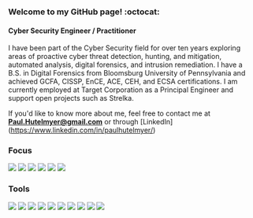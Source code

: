 ### Welcome to my GitHub page! :octocat:
#### Cyber Security Engineer / Practitioner

I have been part of the Cyber Security field for over ten years exploring areas of proactive cyber threat detection, hunting, and mitigation, automated analysis, digital forensics, and intrusion remediation. I have a B.S. in Digital Forensics from Bloomsburg University of Pennsylvania and achieved GCFA, CISSP, EnCE, ACE, CEH, and ECSA certifications. I am currently employed at Target Corporation as a Principal Engineer and support open projects such as Strelka.

If you'd like to know more about me, feel free to contact me at **Paul.Hutelmyer@gmail.com** or through [LinkedIn] (https://www.linkedin.com/in/paulhutelmyer/)

### Focus
![](https://img.shields.io/badge/CyberSecurity-informational?style=for-the-badge&color=62757f)
![](https://img.shields.io/badge/IncidentResponse-informational?style=for-the-badge&color=62757f)
![](https://img.shields.io/badge/FileAnalysis-informational?style=for-the-badge&color=62757f)
![](https://img.shields.io/badge/Detection-informational?style=for-the-badge&color=62757f)
![](https://img.shields.io/badge/Scripting-informational?style=for-the-badge&color=62757f)
![](https://img.shields.io/badge/Automation-informational?style=for-the-badge&color=62757f)

### Tools
![](https://img.shields.io/badge/Python-informational?style=for-the-badge&logo=Python&logoColor=white&color=4B8BBE)
![](https://img.shields.io/badge/PyCharm-informational?style=for-the-badge&logo=PyCharm&logoColor=white&color=F7B500)
![](https://img.shields.io/badge/Jupyter-informational?style=for-the-badge&logo=Jupyter&logoColor=white&color=F7B500)
![](https://img.shields.io/badge/VSCode-informational?style=for-the-badge&logo=visual-studio-code&logoColor=white&color=F7B500)
![](https://img.shields.io/badge/pandas-informational?style=for-the-badge&logo=pandas&logoColor=white&color=F79025)
![](https://img.shields.io/badge/Docker-informational?style=for-the-badge&logo=Docker&logoColor=white&color=E44332)
![](https://img.shields.io/badge/VMWare-informational?style=for-the-badge&logo=VMWare&logoColor=white&color=E44332)
![](https://img.shields.io/badge/Ubuntu-informational?style=for-the-badge&logo=Ubuntu&logoColor=white&color=7D4698)
![](https://img.shields.io/badge/macOS-informational?style=for-the-badge&logo=Apple&logoColor=white&color=7D4698)
![](https://img.shields.io/badge/Windows-informational?style=for-the-badge&logo=Windows&logoColor=white&color=7D4698)
